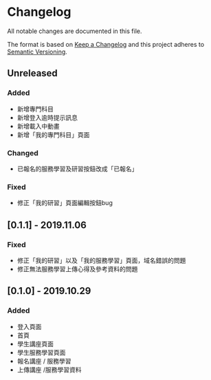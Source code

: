 # Changelog

All notable changes are documented in this file.

The format is based on [Keep a Changelog](http://keepachangelog.com/en/1.0.0/) and this project adheres to [Semantic Versioning](http://semver.org/spec/v2.0.0.html).

## Unreleased

### Added

- 新增專門科目
- 新增登入逾時提示訊息
- 新增載入中動畫
- 新增「我的專門科目」頁面

### Changed

- 已報名的服務學習及研習按鈕改成「已報名」

### Fixed

- 修正「我的研習」頁面編輯按鈕bug

## [0.1.1] - 2019.11.06

### Fixed

- 修正「我的研習」以及「我的服務學習」頁面，域名錯誤的問題
- 修正無法服務學習上傳心得及參考資料的問題

## [0.1.0] - 2019.10.29

### Added

- 登入頁面
- 首頁
- 學生講座頁面
- 學生服務學習頁面
- 報名講座 / 服務學習
- 上傳講座 /服務學習資料
